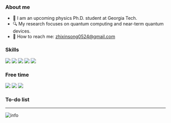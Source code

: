 ### About me

- :telescope: I am an upcoming physics Ph.D. student at Georgia Tech. 
- :mag: My research focuses on quantum computing and near-term quantum devices.
- :email: How to reach me: zhixinsong0524@gmail.com


### Skills 
![](https://img.shields.io/badge/Python-blue.svg?style=flat-square&logo=python&logoColor=ffffff)
![](https://img.shields.io/badge/Julia-blueviolet.svg?style=flat-square&logo=julia&logoColor=ffffff)
![](https://img.shields.io/badge/Qiskit-black.svg?style=flat-square&logo=qiskit)
![](https://img.shields.io/badge/TensorFlow-blue.svg?style=flat-square&logo=tensorflow)
![](https://img.shields.io/badge/Mathematica-orange.svg?style=flat-square&logo=wolfram-mathematica)





### Free time
![](https://img.shields.io/badge/-Nintendo%20Switch-e60012?style=flat-square&logo=nintendo%20switch&logoColor=ffffff)
![](https://img.shields.io/badge/Steam-171a21?style=flat-square&logo=steam&logoColor=ffffff)
![](https://img.shields.io/badge/Play%20Station-171a21?style=flat-square&logo=playstation-5&logoColor=ffffff)



### To-do list


---

![info](https://github-readme-stats.vercel.app/api?username=kaminotesf&show_icons=true&count_private=true&hide=prs&theme=dark)

<!--
**kaminotesf/kaminotesf** is a ✨ _special_ ✨ repository because its `README.md` (this file) appears on your GitHub profile.

Here are some ideas to get you started:

- 🔭 I’m currently working on ...
- 🌱 I’m currently learning ...
- 👯 I’m looking to collaborate on ...
- 🤔 I’m looking for help with ...
- 💬 Ask me about ...
- 📫 How to reach me: ...
- 😄 Pronouns: ...
- ⚡ Fun fact: ...
-->
